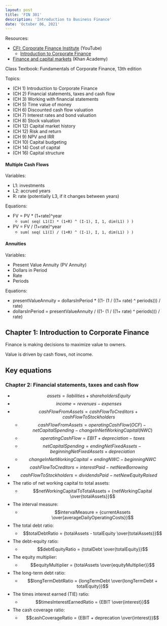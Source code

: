 ```yaml
---
layout: post
title: 'FIN 301'
description: 'Introduction to Business Finance'
date: 'October 06, 2021'
---
```


Resources:
- [CFI: Corporate Finance Institute](https://www.youtube.com/c/Corporatefinanceinstitute-CFI/playlists) (YouTube)
    - [Introduction to Corporate Finance](https://www.youtube.com/watch?v=5eGRi66iUfU)
- [Finance and capital markets](https://www.khanacademy.org/economics-finance-domain/core-finance) (Khan Academy)

Class Textbook: Fundamentals of Corporate Finance, 13th edition

Topics:
- (CH 1) Introduction to Corporate Finance 
- (CH 2) Financial statements, taxes and cash flow
- (CH 3) Working with financial statements
- (CH 5) Time value of money
- (CH 6) Discounted cash flow valuation
- (CH 7) Interest rates and bond valuation
- (CH 8) Stock valuation
- (CH 12) Capital market history
- (CH 12) Risk and return
- (CH 9) NPV and IRR
- (CH 10) Capital budgeting
- (CH 14) Cost of capital
- (CH 16) Capital structure

#### Multiple Cash Flows

Variables: 
- L1: investments
- L2: accrued years
- R: rate (potentially L3, if it changes between years)

Equations:
- FV = PV * (1+rate)^year
    - `sum( seq( L1(I) * (1+R) ^ (I-1), I, 1, dim(L1) ) )`
- PV = FV / (1+rate)^year
    - `sum( seq( L1(I) / (1+R) ^ (I-1), I, 1, dim(L1) ) )`

#### Annuities
Variables: 
- Present Value Annuity (PV Annuity)
- Dollars in Period
- Rate
- Periods

Equations:
- presentValueAnnuity = dollarsInPeriod * ((1- (1 / ((1+ rate) ^ periods))) / rate)
- dollarsInPeriod = presentValueAnnuity / ((1- (1 / ((1+ rate) ^ periods))) / rate)


## Chapter 1: Introduction to Corporate Finance
Finance is making decisions to maximize value to owners.

Value is driven by cash flows, not income.



## Key equations
### Chapter 2: Financial statements, taxes and cash flow


- $$assets = {liabilities + shareholdersEquity}$$
- $$income = revenues - expenses$$
- $$cashFlowFromAssets = cashFlowToCreditors + cashFlowToStockholders$$ 
    - $$cashFlowFromAssets = operatingCashFlow (OCF) - netCapitalSpending - changeInNetWorkingCapital (NWC)$$
    - $$operatingCashFlow = EBIT + depreciation - taxes$$
    - $$netCapitalSpending = endingNetFixedAssets - beginningNetFixedAssets + depreciation$$
    - $$changeInNetWorkingCapital = endingNWC - beginningNWC$$
- $$cashFlowToCreditors = interestPaid - netNewBorrowing$$
- $$cashFlowToStockholders = dividendsPaid - netNewEquityRaised$$
- The ratio of net working capital to total assets:
    - $$netWorkingCapitalToTotalAssets = {netWorkingCapital \over{totalAssets}}$$
- The interval measure:
    - $$intervalMeasure = {currentAssets \over{averageDailyOperatingCosts}}$$
- The total debt ratio:
    - $$totalDebtRatio = {totalAssets - totalEquity \over{totalAssets}}$$
- The debt-equity ratio:
    - $$debtEquityRatio = {totalDebt \over{totalEquity}}$$
- The equity multiplier:
    - $$equityMultiplier = {totalAssets \over{equityMultiplier}}$$
- The long-term debt ratio:
    - $$longTermDebtRatio = {longTermDebt \over{longTermDebt + totalEquity}}$$
- The times interest earned (TIE) ratio:
    - $$timesInterestEarnedRatio = {EBIT \over{interest}}$$
- The cash coverage ratio:
    - $$cashCoverageRatio = {EBIT + deprecation \over{interest}}$$

<script type="text/x-mathjax-config">
MathJax.Hub.Config({
TeX: { equationNumbers: { autoNumber: "AMS" } }
});
</script>
<script type="text/javascript" async src="http://cdn.mathjax.org/mathjax/latest/MathJax.js?config=TeX-AMS-MML_HTMLorMML"></script>
<style>
    .MathJax_Display, .MJXc-display, .MathJax_SVG_Display {
        overflow-x: auto;
        overflow-y: hidden;
    }
</style>